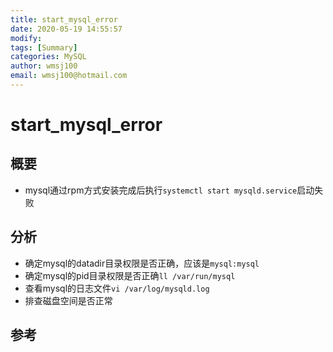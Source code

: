 ```yaml
---
title: start_mysql_error
date: 2020-05-19 14:55:57
modify: 
tags: [Summary]
categories: MySQL
author: wmsj100
email: wmsj100@hotmail.com
---
```


# start_mysql_error

## 概要

- mysql通过rpm方式安装完成后执行`systemctl start mysqld.service`启动失败

## 分析

- 确定mysql的datadir目录权限是否正确，应该是`mysql:mysql`
- 确定mysql的pid目录权限是否正确`ll /var/run/mysql`
- 查看mysql的日志文件`vi /var/log/mysqld.log`
- 排查磁盘空间是否正常

## 参考

